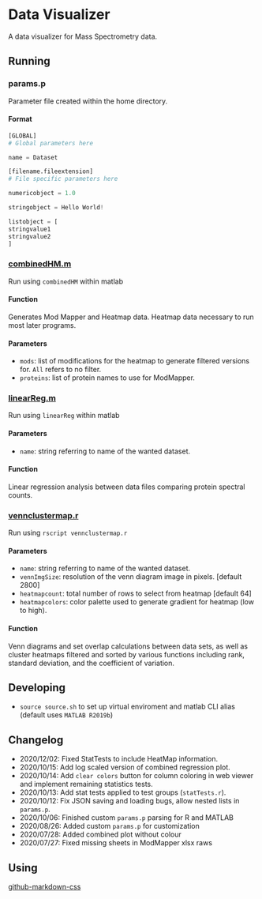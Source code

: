 # Data Visualizer

A data visualizer for Mass Spectrometry data.

## Running

### params.p

Parameter file created within the home directory. 

#### Format
```py
[GLOBAL]
# Global parameters here

name = Dataset

[filename.fileextension]
# File specific parameters here

numericobject = 1.0

stringobject = Hello World!

listobject = [
stringvalue1
stringvalue2
]
```

### [combinedHM.m](combinedHM.m)

Run using `combinedHM` within matlab

#### Function

Generates Mod Mapper and Heatmap data. Heatmap data necessary to run most later programs.

#### Parameters

 * `mods`: list of modifications for the heatmap to generate filtered versions for. `All` refers to no filter.
 * `proteins`: list of protein names to use for ModMapper.

### [linearReg.m](linearReg.m)

Run using `linearReg` within matlab

#### Parameters

 * `name`: string referring to name of the wanted dataset.

#### Function

Linear regression analysis between data files comparing protein spectral counts.

### [vennclustermap.r](vennclustermap.r)

Run using `rscript vennclustermap.r`

#### Parameters

 * `name`: string referring to name of the wanted dataset.
 * `vennImgSize`: resolution of the venn diagram image in pixels. [default 2800]
 * `heatmapcount`: total number of rows to select from heatmap [default 64]
 * `heatmapcolors`: color palette used to generate gradient for heatmap (low to high).

#### Function

Venn diagrams and set overlap calculations between data sets, as well as cluster heatmaps filtered and sorted by various functions including rank, standard deviation, and the coefficient of variation.

## Developing
 * `source source.sh` to set up virtual enviroment and matlab CLI alias (default uses `MATLAB R2019b`)

## Changelog

* 2020/12/02: Fixed StatTests to include HeatMap information.
* 2020/10/15: Add log scaled version of combined regression plot.
* 2020/10/14: Add `clear colors` button for column coloring in web viewer and implement remaining statistics tests.
* 2020/10/13: Add stat tests applied to test groups (`statTests.r`).
* 2020/10/12: Fix JSON saving and loading bugs, allow nested lists in `params.p`.
* 2020/10/06: Finished custom `params.p` parsing for R and MATLAB
* 2020/08/26: Added custom `params.p` for customization
* 2020/07/28: Added combined plot without colour
* 2020/07/27: Fixed missing sheets in ModMapper xlsx raws

## Using

[github-markdown-css](https://github.com/sindresorhus/github-markdown-css)